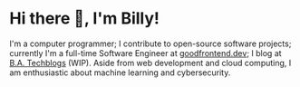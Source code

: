 # Hi there 👋, I'm Billy!

I'm a computer programmer; I contribute to open-source software projects; currently I'm a full-time Software Engineer at [goodfrontend.dev](https://goodfrontend.dev); I blog at [B.A. Techblogs](https://billy-arante-techblogs.netlify.app) (WIP). Aside from web development and cloud computing, I am enthusiastic about machine learning and cybersecurity.
